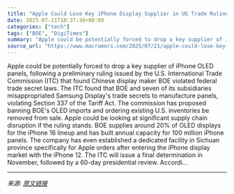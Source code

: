 ```yaml
---
title: "Apple Could Lose Key iPhone Display Supplier in US Trade Ruling"
date: 2025-07-21T10:37:38+08:00
categories: ["tech"]
tags: ["BOE", "DigiTimes"]
summary: "Apple could be potentially forced to drop a key supplier of iPhone OLED panels, following a preliminary ruling issued by the U.S. International Trade Commission (ITC) that found Chinese display maker "
source_url: "https://www.macrumors.com/2025/07/21/apple-could-lose-key-iphone-display-supplier/"
---
```


Apple could be potentially forced to drop a key supplier of iPhone OLED panels, following a preliminary ruling issued by the U.S. International Trade Commission (ITC) that found Chinese display maker BOE violated federal trade secret laws. The ITC found that BOE and seven of its subsidiaries misappropriated Samsung Display's trade secrets to manufacture panels, violating Section 337 of the Tariff Act. The commission has proposed banning BOE's OLED imports and ordering existing U.S. inventories be removed from sale. Apple could be looking at significant supply chain disruption if the ruling stands. BOE supplies around 20% of OLED displays for the iPhone 16 lineup and has built annual capacity for 100 million iPhone panels. The company has even established a dedicated facility in Sichuan province specifically for Apple orders after entering the iPhone display market with the iPhone 12. The ITC will issue a final determination in November, followed by a 60-day presidential review. Accordi...

---

*来源: [原文链接](https://www.macrumors.com/2025/07/21/apple-could-lose-key-iphone-display-supplier/)*
